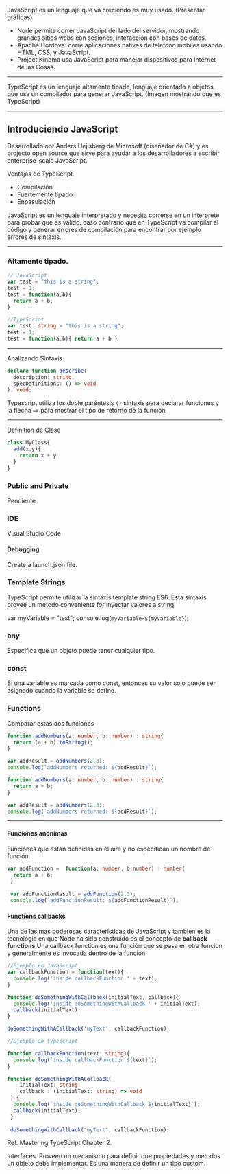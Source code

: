 
JavaScript es un lenguaje que va creciendo es muy usado. (Presentar gráficas)
* Node permite correr JavaScript del lado del servidor, mostrando grandes sitios webs con sesiones, interacción con bases de datos.
* Apache Cordova: corre aplicaciones nativas de telefono mobiles usando HTML, CSS, y JavaScript.
* Project Kinoma usa JavaScript para manejar dispositivos para Internet de las Cosas.
___

TypeScript es un lenguaje altamente tipado, lenguaje orientado a objetos que usa un compilador para generar JavaScript.
(Imagen mostrando que es TypeScript)
___
## Introduciendo JavaScript
Desarrollado oor Anders Hejlsberg de Microsoft (diseñador de C#) y es projecto open source que sirve para ayudar a los desarrolladores a escribir enterprise-scale JavaScript.

Ventajas de TypeScript.
* Compilación
* Fuertemente tipado
* Enpasulación

JavaScript es un lenguaje interpretado y necesita correrse en un interprete para probar que es válido. caso contrario que en TypeScript 
va compilar el código y generar errores de compilación para encontrar por ejemplo errores de sintaxis.
___

### Altamente tipado.
```javascript
// JavaScript
var test = "this is a string";
test = 1;
test = function(a,b){
  return a + b;
}
```

```typescript
//TypeScript
var test: string = "this is a string";
test = 1;
test = function(a,b){ return a + b }
```

___

Analizando Sintaxis.
```typescript
declare function describe(
  description: string,
  specDefinitions: () => void
): void;
```
Typescript utiliza los doble paréntesis `()` sintaxis para declarar funciones y la flecha `=>` para mostrar el tipo de retorno
de la función

___

Definition de Clase
```typescript
class MyClass{
  add(x,y){
    return x + y
  }
}
```

### Public and Private 
Pendiente



### IDE
Visual Studio Code
#### Debugging
Create a launch.json file.

### Template Strings
TypeScript permite utilizar la sintaxis template string ES6. Esta sintaxis provee un metodo conveniente for inyectar valores a string.

var myVariable = "test";
console.log(`myVariable=${myVariable}`);

### any
Especifica que un objeto puede tener cualquier tipo.

### const
Si una variable es marcada como const, entonces su valor solo puede ser asignado cuando la variable se define.


### Functions

Comparar estas dos funciones 
```typescript
function addNumbers(a: number, b: number) : string{
  return (a + b).toString();
}

var addResult = addNumbers(2,3);
console.log(`addNumbers returned: ${addResult}`);
```

```typescript
function addNumbers(a: number, b: number) : string{
  return a + b;
}

var addResult = addNumbers(2,3);
console.log(`addNumbers returned: ${addResult}`);
```
___
#### Funciones anónimas
Funciones que estan definidas en el aire y no especifican un nombre de función.
```typescript
var addFunction =  function(a: number, b:number) : number{
  return a + b;
 }
 
 var addFunctionResult = addFunction(2,3);
 console.log(`addFunctionResult: ${addFunctionResult}`);

```

#### Functions callbacks
Una de las mas poderosas características de JavaScript y tambien es la tecnología en que Node ha sido construido es el concepto de 
**callback functions**
Una callback function es una función que se pasa en otra funcion y generalmente es invocada dentro de la función.

```typescript
//Ejemplo en JavaScript
var callbackFunction = function(text){
  console.log('inside callbackFunction ' + text);
}

function doSomethingWithCallback(initialText, callback){
  console.log('inside doSomethingWithCallback ' + initialText);
  callback(initialText);
}

doSomethingWithACallback('myText', callbackFunction);

```

```typescript
//Ejemplo en typescript

function callbackFunction(text: string){
  console.log(`inside callbackFunction ${text}`);
}

function doSomethingWithACallback(
    initialText: string,
    callback : (initialText: string) => void
 ) {
  console.log(`inside doSomethingWithCallback ${initialText}`);
  callback(initialText);
 }
 
 doSomethingWithCallback("myText", callbackFunction);
```

Ref. Mastering TypeScript Chapter 2.

Interfaces.
Proveen un mecanismo para definir que propiedades y métodos un objeto debe implementar. Es una manera de definir un tipo custom.




